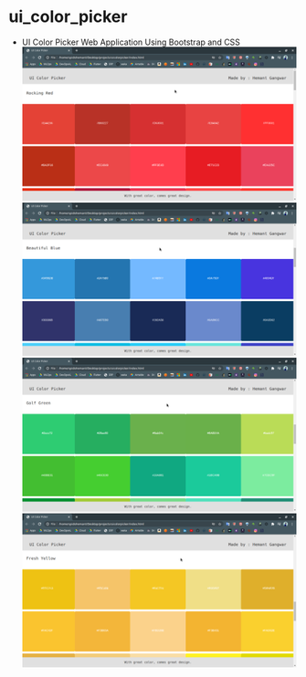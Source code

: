 # ui_color_picker
+ UI Color Picker Web Application Using Bootstrap and CSS
![](ScreenShots/1.png)
![](ScreenShots/2.png)
![](ScreenShots/3.png)
![](ScreenShots/4.png)
